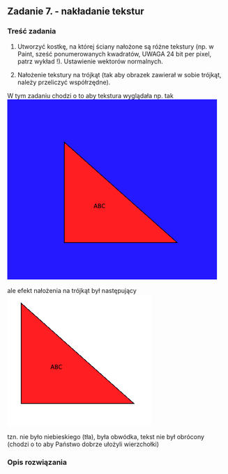 ## Zadanie 7. - nakładanie tekstur

### Treść zadania
1) Utworzyć kostkę, na której ściany nałożone są różne tekstury (np. w Paint, sześć ponumerowanych kwadratów, UWAGA 24 bit per pixel, patrz wykład !). Ustawienie wektorów normalnych.

2) Nałożenie tekstury na trójkąt (tak aby obrazek zawierał w sobie trójkąt, należy przeliczyć współrzędne).

W tym zadaniu chodzi o to aby tekstura wyglądała np. tak
![Tekstura](grafiki/tekstura.png) 

ale efekt nałożenia na trójkąt był następujący
![Oczekiwany efekt](grafiki/efekt.png)

tzn. nie było niebieskiego (tła), była obwódka, tekst nie był obrócony (chodzi o to aby Państwo dobrze ułożyli wierzchołki)


### Opis rozwiązania
